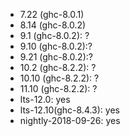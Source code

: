 - 7.22 (ghc-8.0.1)
- 8.14 (ghc-8.0.2)
- 9.1 (ghc-8.0.2): ?
- 9.10 (ghc-8.0.2):?
- 9.21 (ghc-8.0.2):?
- 10.2 (ghc-8.2.2): ?
- 10.10 (ghc-8.2.2): ?
- 11.10 (ghc-8.2.2): ?
- lts-12.0: yes
- lts-12.10(ghc-8.4.3): yes
- nightly-2018-09-26: yes